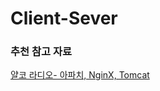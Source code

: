# Client-Sever

### 추천 참고 자료
[얄코 라디오- 아파치, NginX, Tomcat](https://www.youtube.com/watch?v=Zimhvf2B7Es)